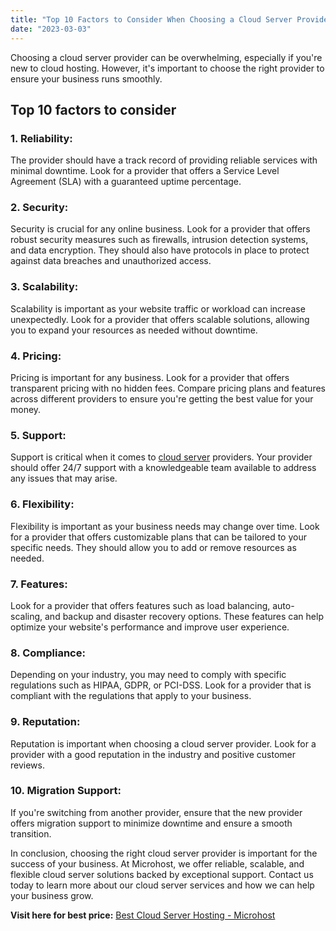 ```yaml
---
title: "Top 10 Factors to Consider When Choosing a Cloud Server Provider"
date: "2023-03-03"
---
```


Choosing a cloud server provider can be overwhelming, especially if you're new to cloud hosting. However, it's important to choose the right provider to ensure your business runs smoothly.

## Top 10 factors to consider

### 1\. Reliability:

The provider should have a track record of providing reliable services with minimal downtime. Look for a provider that offers a Service Level Agreement (SLA) with a guaranteed uptime percentage.

### 2\. Security:

Security is crucial for any online business. Look for a provider that offers robust security measures such as firewalls, intrusion detection systems, and data encryption. They should also have protocols in place to protect against data breaches and unauthorized access.

### 3\. Scalability:

Scalability is important as your website traffic or workload can increase unexpectedly. Look for a provider that offers scalable solutions, allowing you to expand your resources as needed without downtime.

### 4\. Pricing:

Pricing is important for any business. Look for a provider that offers transparent pricing with no hidden fees. Compare pricing plans and features across different providers to ensure you're getting the best value for your money.

### 5\. Support:

Support is critical when it comes to [cloud server](https://utho.com/cloud) providers. Your provider should offer 24/7 support with a knowledgeable team available to address any issues that may arise.

### 6\. Flexibility:

Flexibility is important as your business needs may change over time. Look for a provider that offers customizable plans that can be tailored to your specific needs. They should allow you to add or remove resources as needed.

### 7\. Features:

Look for a provider that offers features such as load balancing, auto-scaling, and backup and disaster recovery options. These features can help optimize your website's performance and improve user experience.

### 8\. Compliance:

Depending on your industry, you may need to comply with specific regulations such as HIPAA, GDPR, or PCI-DSS. Look for a provider that is compliant with the regulations that apply to your business.

### 9\. Reputation:

Reputation is important when choosing a cloud server provider. Look for a provider with a good reputation in the industry and positive customer reviews.

### 10\. Migration Support:

If you're switching from another provider, ensure that the new provider offers migration support to minimize downtime and ensure a smooth transition.

In conclusion, choosing the right cloud server provider is important for the success of your business. At Microhost, we offer reliable, scalable, and flexible cloud server solutions backed by exceptional support. Contact us today to learn more about our cloud server services and how we can help your business grow.

**Visit here for best price:** [Best Cloud Server Hosting - Microhost](https://utho.com/cloud)
